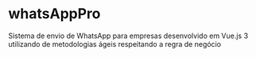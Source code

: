 # whatsAppPro
Sistema de envio de WhatsApp para empresas desenvolvido em Vue.js 3 utilizando de metodologias ágeis respeitando a regra de negócio

